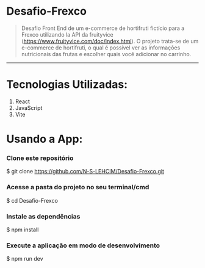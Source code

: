 # Desafio-Frexco

> Desafio Front End de um e-commerce de hortifruti fictício para a Frexco utilizando la API da fruityvice (https://www.fruityvice.com/doc/index.html). O projeto trata-se de um e-commerce de hortifruti, o qual é possível ver as informações nutricionais das frutas e escolher quais você adicionar no carrinho.

---

# Tecnologias Utilizadas:

1. React
2. JavaScript
3. Vite

# Usando a App:

### Clone este repositório

$ git clone https://github.com/N-S-LEHCIM/Desafio-Frexco.git

### Acesse a pasta do projeto no seu terminal/cmd

$ cd Desafio-Frexco

### Instale as dependências

$ npm install

### Execute a aplicação em modo de desenvolvimento

$ npm run dev

